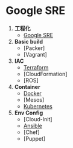 # Google SRE

1. **工程化**
   - [Google SRE](guides/google_sre.md)
2. **Basic build**
   - [Packer]
   - [Vagrant]
3. **IAC**
   - [Terraform](container/kubernetes.md)
   - [CloudFormation]
   - [ROS]
4. **Container**
   - [Docker](container/kubernetes.md)
   - [Mesos]
   - [Kubernetes](container/kubernetes.md)
5. **Env Config**
   - [Cloud-Init]
   - [Ansible](container/kubernetes.md)
   - [Chef]
   - [Puppet]
